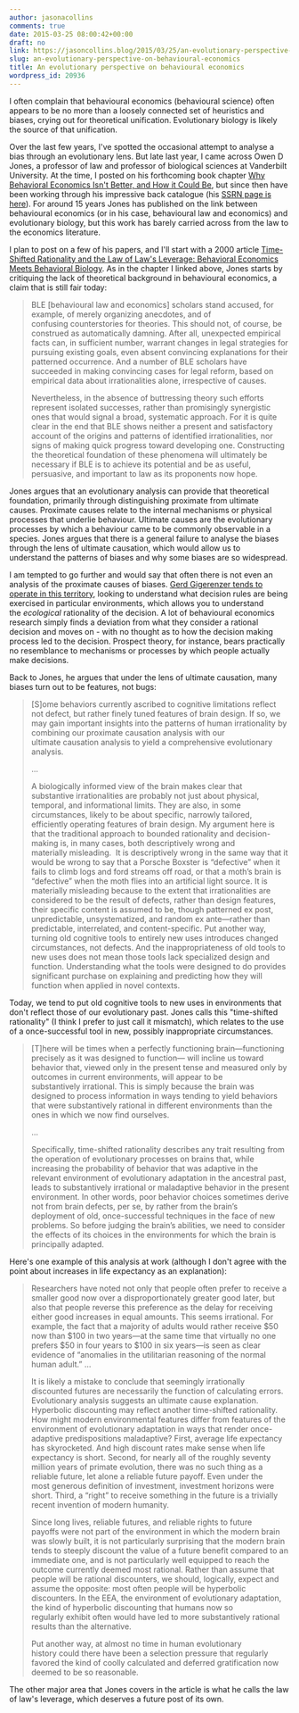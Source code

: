 ```yaml
---
author: jasonacollins
comments: true
date: 2015-03-25 08:00:42+00:00
draft: no
link: https://jasoncollins.blog/2015/03/25/an-evolutionary-perspective-on-behavioural-economics/
slug: an-evolutionary-perspective-on-behavioural-economics
title: An evolutionary perspective on behavioural economics
wordpress_id: 20936
---
```


I often complain that behavioural economics (behavioural science) often appears to be no more than a loosely connected set of heuristics and biases, crying out for theoretical unification. Evolutionary biology is likely the source of that unification.

Over the last few years, I've spotted the occasional attempt to analyse a bias through an evolutionary lens. But late last year, I came across Owen D Jones, a professor of law and professor of biological sciences at Vanderbilt University. At the time, I posted on his forthcoming book chapter [Why Behavioral Economics Isn't Better, and How it Could Be](https://jasoncollins.blog/2014/10/29/improving-behavioural-economics/), but since then have been working through his impressive back catalogue (his [SSRN page is here](http://papers.ssrn.com/sol3/cf_dev/AbsByAuth.cfm?per_id=142209#reg)). For around 15 years Jones has published on the link between behavioural economics (or in his case, behavioural law and economics) and evolutionary biology, but this work has barely carried across from the law to the economics literature.

I plan to post on a few of his papers, and I'll start with a 2000 article [Time-Shifted Rationality and the Law of Law's Leverage: Behavioral Economics Meets Behavioral Biology](http://ssrn.com/abstract=249419). As in the chapter I linked above, Jones starts by critiquing the lack of theoretical background in behavioural economics, a claim that is still fair today:


<blockquote>BLE [behavioural law and economics] scholars stand accused, for example, of merely organizing anecdotes, and of confusing counterstories for theories. This should not, of course, be construed as automatically damning. After all, unexpected empirical facts can, in sufficient number, warrant changes in legal strategies for pursuing existing goals, even absent convincing explanations for their patterned occurrence. And a number of BLE scholars have succeeded in making convincing cases for legal reform, based on empirical data about irrationalities alone, irrespective of causes.

Nevertheless, in the absence of buttressing theory such efforts represent isolated successes, rather than promisingly synergistic ones that would signal a broad, systematic approach. For it is quite clear in the end that BLE shows neither a present and satisfactory account of the origins and patterns of identified irrationalities, nor signs of making quick progress toward developing one. Constructing the theoretical foundation of these phenomena will ultimately be necessary if BLE is to achieve its potential and be as useful, persuasive, and important to law as its proponents now hope.</blockquote>


Jones argues that an evolutionary analysis can provide that theoretical foundation, primarily through distinguishing proximate from ultimate causes. Proximate causes relate to the internal mechanisms or physical processes that underlie behaviour. Ultimate causes are the evolutionary processes by which a behaviour came to be commonly observable in a species. Jones argues that there is a general failure to analyse the biases through the lens of ultimate causation, which would allow us to understand the patterns of biases and why some biases are so widespread.

I am tempted to go further and would say that often there is not even an analysis of the proximate causes of biases. [Gerd Gigerenzer tends to operate in this territory](https://jasoncollins.blog/2014/11/25/four-perspectives-on-human-decision-making/), looking to understand what decision rules are being exercised in particular environments, which allows you to understand the _ecological_ rationality of the decision. A lot of behavioural economics research simply finds a deviation from what they consider a rational decision and moves on - with no thought as to how the decision making process led to the decision. Prospect theory, for instance, bears practically no resemblance to mechanisms or processes by which people actually make decisions.

Back to Jones, he argues that under the lens of ultimate causation, many biases turn out to be features, not bugs:


<blockquote>[S]ome behaviors currently ascribed to cognitive limitations reflect not defect, but rather finely tuned features of brain design. If so, we may gain important insights into the patterns of human irrationality by combining our proximate causation analysis with our ultimate causation analysis to yield a comprehensive evolutionary analysis.

...

A biologically informed view of the brain makes clear that substantive irrationalities are probably not just about physical, temporal, and informational limits. They are also, in some circumstances, likely to be about specific, narrowly tailored, efficiently operating features of brain design. My argument here is that the traditional approach to bounded rationality and decision-making is, in many cases, both descriptively wrong and materially misleading.  It is descriptively wrong in the same way that it would be wrong to say that a Porsche Boxster is “defective” when it fails to climb logs and ford streams off road, or that a moth’s brain is “defective” when the moth flies into an artificial light source. It is materially misleading because to the extent that irrationalities are considered to be the result of defects, rather than design features, their specific content is assumed to be, though patterned ex post, unpredictable, unsystematized, and random ex ante—rather than predictable, interrelated, and content-specific. Put another way, turning old cognitive tools to entirely new uses introduces changed circumstances, not defects. And the inappropriateness of old tools to new uses does not mean those tools lack specialized design and function. Understanding what the tools were designed to do provides significant purchase on explaining and predicting how they will function when applied in novel contexts.</blockquote>


Today, we tend to put old cognitive tools to new uses in environments that don't reflect those of our evolutionary past. Jones calls this "time-shifted rationality" (I think I prefer to just call it mismatch), which relates to the use of a once-successful tool in new, possibly inappropriate circumstances.


<blockquote>[T]here will be times when a perfectly functioning brain—functioning precisely as it was designed to function— will incline us toward behavior that, viewed only in the present tense and measured only by outcomes in current environments, will appear to be substantively irrational. This is simply because the brain was designed to process information in ways tending to yield behaviors that were substantively rational in different environments than the ones in which we now find ourselves.

...

Specifically, time-shifted rationality describes any trait resulting from the operation of evolutionary processes on brains that, while increasing the probability of behavior that was adaptive in the relevant environment of evolutionary adaptation in the ancestral past, leads to substantively irrational or maladaptive behavior in the present environment. In other words, poor behavior choices sometimes derive not from brain defects, per se, by rather from the brain’s deployment of old, once-successful techniques in the face of new problems. So before judging the brain’s abilities, we need to consider the effects of its choices in the environments for which the brain is principally adapted.</blockquote>


Here's one example of this analysis at work (although I don't agree with the point about increases in life expectancy as an explanation):


<blockquote>Researchers have noted not only that people often prefer to receive a smaller good now over a disproportionately greater good later, but also that people reverse this preference as the delay for receiving either good increases in equal amounts. This seems irrational. For example, the fact that a majority of adults would rather receive $50 now than $100 in two years—at the same time that virtually no one prefers $50 in four years to $100 in six years—is seen as clear evidence of “anomalies in the utilitarian reasoning of the normal human adult.” ...

It is likely a mistake to conclude that seemingly irrationally discounted futures are necessarily the function of calculating errors. Evolutionary analysis suggests an ultimate cause explanation. Hyperbolic discounting may reflect another time-shifted rationality. How might modern environmental features differ from features of the environment of evolutionary adaptation in ways that render once-adaptive predispositions maladaptive? First, average life expectancy has skyrocketed. And high discount rates make sense when life expectancy is short. Second, for nearly all of the roughly seventy million years of primate evolution, there was no such thing as a reliable future, let alone a reliable future payoff. Even under the most generous definition of investment, investment horizons were short. Third, a “right” to receive something in the future is a trivially recent invention of modern humanity.

Since long lives, reliable futures, and reliable rights to future payoffs were not part of the environment in which the modern brain was slowly built, it is not particularly surprising that the modern brain tends to steeply discount the value of a future benefit compared to an immediate one, and is not particularly well equipped to reach the outcome currently deemed most rational. Rather than assume that people will be rational discounters, we should, logically, expect and assume the opposite: most often people will be hyperbolic discounters. In the EEA, the environment of evolutionary adaptation, the kind of hyperbolic discounting that humans now so regularly exhibit often would have led to more substantively rational results than the alternative.

Put another way, at almost no time in human evolutionary history could there have been a selection pressure that regularly favored the kind of coolly calculated and deferred gratification now deemed to be so reasonable.</blockquote>


The other major area that Jones covers in the article is what he calls the law of law's leverage, which deserves a future post of its own.
